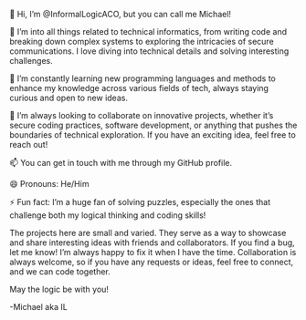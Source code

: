 👋 Hi, I’m @InformalLogicACO, but you can call me Michael!

👀 I’m into all things related to technical informatics, from writing code and breaking down complex systems to exploring the intricacies of secure communications. I love diving into technical details and solving interesting challenges.

🌱 I’m constantly learning new programming languages and methods to enhance my knowledge across various fields of tech, always staying curious and open to new ideas.

💞️ I’m always looking to collaborate on innovative projects, whether it’s secure coding practices, software development, or anything that pushes the boundaries of technical exploration. If you have an exciting idea, feel free to reach out!

📫 You can get in touch with me through my GitHub profile.

😄 Pronouns: He/Him

⚡ Fun fact: I’m a huge fan of solving puzzles, especially the ones that challenge both my logical thinking and coding skills!

The projects here are small and varied. They serve as a way to showcase and share interesting ideas with friends and collaborators.
If you find a bug, let me know! I’m always happy to fix it when I have the time. Collaboration is always welcome, so if you have any requests or ideas, feel free to connect, and we can code together.

May the logic be with you!

-Michael aka IL
